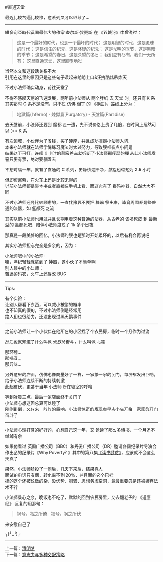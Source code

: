#直通天堂

最近比较苦逼比较惨，这系列又可以继续了...  

---

維多利亞時代英国最伟大的作家 查尔斯·狄更斯 在 《双城记》中曾说过：
>这是一个最好的时代，也是一个最坏的时代；
这是明智的时代，这是愚昧的时代；
这是信任的纪元，这是怀疑的纪元；
这是光明的季节，这是黑暗的季节；
这是希望的春日，这是失望的冬日；
我们应有尽有，我们一无所有；
这里直通天堂，这里直堕地狱

当然本文和这段话关系不大  
引用在这里的原因只是这些句子读起来朗朗上口&狂拽酷炫吊炸天  

不过小法师确实动身，前往天堂了  

不得不感叹天朝的飞速发展，两年前小法师从 两个胖纸 去 天堂 时，还只有 K 系  
其实那时 G 系不是没有，只不过 仿佛 但丁 的 《神曲》，路线上分为：
>地獄篇(Inferno) - ‎煉獄篇(Purgatory) - ‎天堂篇(Paradise)

去天堂前，小法师还要到 魔都 走一遭，先不说价格上贵了几倍，在时间上居然可以 ＞= K 系  

有次回城，小伙伴为了省钱，买了硬座，并且成功撺掇小法师入坑  
本来小法师就在法师学院练习魔法时太过努力，导致腰椎有点小问题  
结果这下可好，连续 6 小时的颠簸差点就折断了小法师那瘦弱的腰
从此小法师发誓只要有票，绝对要躺着去  

不想时隔一年，就有了直通的 G 系列，安静快速干净，航程也缩短为 2.5 小时   

但即使酱紫，在火车上还是比较无聊的  
以前小法师都是带本书或者直接在手机上看，而这次有了 撸码神器，自然大大不同   

不过小法师还是比较顾虑的，一直犹豫要不要把 神器 祭出来，毕竟周围都是些普通的法器，如 瘟都死 之流  

其实以前小法师也用过并且长期用着这种普通的法器，从古老的 诶渴死皮 到 最新型的 瘟都死吧，陪伴小法师度过了 1k 多个日夜  

那真是一段美好的回忆，小法师的腰也是那时开始累坏的，以后有机会再说吧  


其实小法师担心完全是多余的，因为：

小法师眼中的小法师:   
哇，年纪轻轻就拿到了 神器，这小伙子不简单啊  
别人眼中的小法师：   
苦逼的码农，火车上还得改 BUG

- - -

Tips:

有个实验：  
让别人帮看下东西，可以减小被偷的概率   
也不知真的假的，不过小法师倒是经常用   
路人们也很给力，还没出现过黑天鹅事件  

- - -

之前小法师让一个小伙伴在他所在的小区找了个农民房，临时一个月作为过渡  

然后他就知道了什么叫做 蚁族的奋斗，什么叫做 北漂  

那环境...  
那噪音...  
那异味...  

另外这里的店面，仿佛也像商量好了一样，一家接一家的关门，每次都发出巨响，给予小法师连续不断的持续刺激  
此起彼伏，更甚于当年 小法师 所在寝室的呼噜   

等到凌晨三点，最后一家店面终于关门了  
小法师心想这回总算可以睡了  
刚刚卧倒，又传来一阵阵的巨响，小法师惊奇的发现卖早点小店开始一家家的开门奋斗了  


- - -

小法师心理打算的好好的，心想自己这一年，又 饱读了那么多诗书，一个月还不绰绰有余   

如果他看过  英国广播公司（BBC）和丹麦广播公司（DR）邀请各国纪录片导演合作出品的纪录片《Why Poverty? 》其中的第八集[《读书致贫》](https://www.youtube.com/watch?v=tcMzVgurk-0)，应该就不会这么天真了  

果然，小法师猛投了一圈后，几天下来后，结果喜人   
面试的电话只有俩，转化率不到 20%，并且面的这个已挂  
挂的这个还被说做的杂、没优势、闷骚、思想务虚空洞，最最重要的是还被嫌弃法术不行  

小法师桑心之余，晚饭也不吃了，默默的回到农民房里，又去翻老子的 《道德经》
反复的用那句：
>祸兮，福之所倚；福兮，祸之所伏

来安慰自己了  

╮(╯_╰)╭  

-------
上一篇：[清明梦](https://github.com/Artwalk/LittleMaster/blob/master/Contents/14.md)  
下一篇：[意志力与多种交配策略](https://github.com/Artwalk/LittleMaster/blob/master/Contents/16.md)